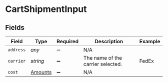 # CartShipmentInput


## Fields

| Field                                     | Type                                      | Required                                  | Description                               | Example                                   |
| ----------------------------------------- | ----------------------------------------- | ----------------------------------------- | ----------------------------------------- | ----------------------------------------- |
| `address`                                 | *any*                                     | :heavy_minus_sign:                        | N/A                                       |                                           |
| `carrier`                                 | *string*                                  | :heavy_minus_sign:                        | The name of the carrier selected.         | FedEx                                     |
| `cost`                                    | [Amounts](../../models/shared/amounts.md) | :heavy_minus_sign:                        | N/A                                       |                                           |